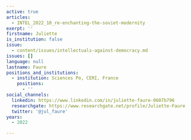 ```yaml
---
active: true
articles:
  - INTEL_2022_10_re-enchanting-the-soviet-modernity
exerpt: ''
firstname: Juliette
is_institution: false
issue:
  - content/issues/intellectuals-against-democracy.md
issues: []
language: null
lastname: Faure
positions_and_institutions:
  - institution: Sciences Po, CERI, France
    positions:
      - ''
social_channels:
  linkedin: https://www.linkedin.com/in/juliette-faure-0607b796
  researchgate: https://www.researchgate.net/profile/Juliette-Faure
  twitter: '@jul_faure'
years:
  - 2022

---
```

